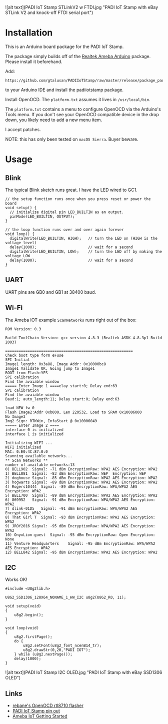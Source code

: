 ![alt text](PADI IoT Stamp STLinkV2 w FTDI.jpg "PADI IoT Stamp with eBay STLink V2 and knock-off FTDI serial port")

# Installation

This is an Arduino board package for the PADI IoT Stamp.

The package simply builds off of the [Realtek Ameba Arduino](http://www.amebaiot.com/en/ameba-arduino-getting-started/) package.  Please install it beforehand.

Add:
```
https://github.com/gtalusan/PADIIoTStamp/raw/master/release/package_padiiotstamp_index.json
```
to your Arduino IDE and install the padiiotstamp package.

Install OpenOCD.  The `platform.txt` assumes it lives in `/usr/local/bin`.

The `platform.txt` contains a menu to configure OpenOCD via the Arduino's Tools menu.  If you don't see your OpenOCD compatible device in the drop down, you likely need to add a new menu item.

I accept patches.

NOTE: this has only been tested on `macOS Sierra`.  Buyer beware.

# Usage


## Blink

The typical Blink sketch runs great.  I have the LED wired to GC1.

```
// the setup function runs once when you press reset or power the board
void setup() {
  // initialize digital pin LED_BUILTIN as an output.
  pinMode(LED_BUILTIN, OUTPUT);
}

// the loop function runs over and over again forever
void loop() {
  digitalWrite(LED_BUILTIN, HIGH);   // turn the LED on (HIGH is the voltage level)
  delay(1000);                       // wait for a second
  digitalWrite(LED_BUILTIN, LOW);    // turn the LED off by making the voltage LOW
  delay(1000);                       // wait for a second
}
```

## UART

UART pins are GB0 and GB1 at 38400 baud.

## Wi-Fi

The Ameba IOT example `ScanNetworks` runs right out of the box:

```
ROM Version: 0.3

Build ToolChain Version: gcc version 4.8.3 (Realtek ASDK-4.8.3p1 Build 2003) 

=========================================================
Check boot type form eFuse
SPI Initial
Image1 length: 0x3a88, Image Addr: 0x10000bc8
Image1 Validate OK, Going jump to Image1
BOOT from Flash:YES
SPI calibration
Find the avaiable window
===== Enter Image 1 ====elay start:0; Delay end:63
SPI calibration
Find the avaiable window
Baud:1; auto_length:11; Delay start:0; Delay end:63

load NEW fw 0
Flash Image2:Addr 0xb000, Len 220532, Load to SRAM 0x10006000
No Image3
Img2 Sign: RTKWin, InfaStart @ 0x10006049 
===== Enter Image 2 ====
interface 0 is initialized
interface 1 is initialized

Initializing WIFI ...
WIFI initialized
MAC: 0:E0:4C:87:0:0
Scanning available networks...
** Scan Networks **
number of available networks:13
0) BELL902	Signal: -71 dBm	EncryptionRaw: WPA2 AES	Encryption: WPA2
1) BELL881	Signal: -83 dBm	EncryptionRaw: WEP	Encryption: WEP
2) doghouse	Signal: -85 dBm	EncryptionRaw: WPA2 AES	Encryption: WPA2
3) hogwarts	Signal: -89 dBm	EncryptionRaw: WPA2 AES	Encryption: WPA2
4) Rogers10444	Signal: -89 dBm	EncryptionRaw: WPA/WPA2 AES	Encryption: WPA2
5) BELL700	Signal: -89 dBm	EncryptionRaw: WPA2 AES	Encryption: WPA2
6) 869952	Signal: -91 dBm	EncryptionRaw: WPA/WPA2 AES	Encryption: WPA2
7) dlink-01D5	Signal: -91 dBm	EncryptionRaw: WPA/WPA2 AES	Encryption: WPA2
8) That Girl T	Signal: -93 dBm	EncryptionRaw: WPA2 AES	Encryption: WPA2
9) JROY2016	Signal: -95 dBm	EncryptionRaw: WPA/WPA2 AES	Encryption: WPA2
10) OnyxLion-guest	Signal: -95 dBm	EncryptionRaw: Open	Encryption: None
11) Venture Headquarters	Signal: -95 dBm	EncryptionRaw: WPA/WPA2 AES	Encryption: WPA2
12) BELL842	Signal: -95 dBm	EncryptionRaw: WPA2 AES	Encryption: WPA2
```

## I2C

Works OK!

```
#include <U8g2lib.h>

U8G2_SSD1306_128X64_NONAME_1_HW_I2C u8g2(U8G2_R0, 11);

void setup(void)
{
	u8g2.begin();
}

void loop(void)
{
	u8g2.firstPage();
	do {
		u8g2.setFont(u8g2_font_ncenB14_tr);
		u8g2.drawStr(0,20,"PADI IOT");
	} while (u8g2.nextPage());
	delay(1000);
}
```

![alt text](PADI IoT Stamp I2C OLED.jpg "PADI IoT Stamp with eBay SSD1306 OLED")

## Links

* [rebane's OpenOCD rtl8710 flasher](https://bitbucket.org/rebane/rtl8710_openocd/src)
* [PADI IoT Stamp pin out](http://files.pine64.org/doc/PADI/documentation/padi-pinout-diagram.pdf)
* [Ameba IoT Getting Started](http://www.amebaiot.com/en/ameba-arduino-getting-started/)
